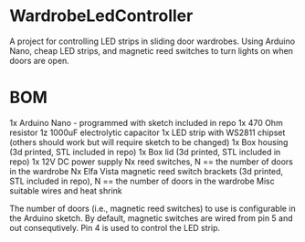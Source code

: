 # WardrobeLedController
A project for controlling LED strips in sliding door wardrobes. Using Arduino Nano, cheap LED strips, and magnetic reed switches to turn lights on when doors are open.

# BOM
1x Arduino Nano - programmed with sketch included in repo
1x 470 Ohm resistor
1z 1000uF electrolytic capacitor
1x LED strip with WS2811 chipset (others should work but will require sketch to be changed)
1x Box housing (3d printed, STL included in repo)
1x Box lid (3d printed, STL included in repo)
1x 12V DC power supply
Nx reed switches, N == the number of doors in the wardrobe
Nx Elfa Vista magnetic reed switch brackets (3d printed, STL included in repo), N == the number of doors in the wardrobe
Misc suitable wires and heat shrink

The number of doors (i.e., magnetic reed switches) to use is configurable in the Arduino sketch. By default, magnetic switches are wired from pin 5 and out consequtively. Pin 4 is used to control the LED strip.
